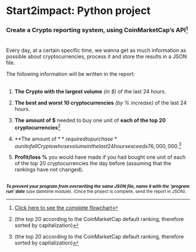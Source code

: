 # Start2impact: Python project
### Create a Crypto reporting system, using CoinMarketCap’s API[^1]<br /><br />

Every day, at a certain specific time, we wanna get as much information as possible about cryptocurrencies, process it and store the results in a JSON file.

The following information will be written in the report:<br /><br />

1) **The Crypto with the largest volume** *(in $)* of the last 24 hours.

2) **The best and worst 10 cryptocurrencies** *(by % increase)* of the last 24 hours.

3) **The amount of $** needed to buy one unit of **each of the top 20 cryptocurrencies**[^2]

4) **The amount of $** required to purchase *a unit of all Crypto whose volume in the last 24 hours exceeds 76,000,000$.[^2]

5) **Profit/loss %** you would have made if you had bought one unit of each of the top 20 cryptocurrencies the day before (assuming that the rankings have not changed).<br /><br />




<sub>***To prevent your program from overwriting the same JSON file, name it with the ‘program run’ date*** (use datetime module).
(Once the project is complete, send the report in JSON).</sub>

[^1]: [Click here to see the complete flowchart](https://www.figma.com/file/JlmizyQeC6dW1Y5WetGrlU/Python-Project%3A-Flowchart?node-id=0%3A1)
[^2]: (the top 20 according to the CoinMarketCap default ranking, therefore sorted by capitalization)
